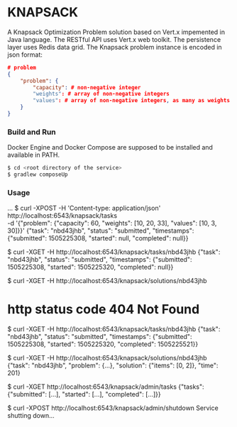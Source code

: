 # KNAPSACK #

A Knapsack Optimization Problem solution based on Vert.x impemented in Java language. 
The RESTful API uses Vert.x web toolkit.
The persistence layer uses Redis data grid.
The Knapsack problem instance is encoded in json format:
```json
# problem
{
    "problem": {
        "capacity": # non-negative integer
        "weights": # array of non-negative integers
        "values": # array of non-negative integers, as many as weights
    }
}
```

### Build and Run ###
Docker Engine and Docker Compose are supposed to be installed and available in PATH.

```bash
$ cd <root directory of the service>
$ gradlew composeUp
```

### Usage ###

...
$ curl -XPOST -H 'Content-type: application/json' http://localhost:6543/knapsack/tasks \
   -d '{"problem": {"capacity": 60, "weights": [10, 20, 33], "values": [10, 3, 30]}}'
{"task": "nbd43jhb", "status": "submitted", "timestamps": {"submitted": 1505225308, "started": null, "completed": null}}


$ curl -XGET -H http://localhost:6543/knapsack/tasks/nbd43jhb
{"task": "nbd43jhb", "status": "submitted", "timestamps": {"submitted": 1505225308, "started": 1505225320, "completed": null}}


$ curl -XGET -H http://localhost:6543/knapsack/solutions/nbd43jhb
# http status code 404 Not Found


$ curl -XGET -H http://localhost:6543/knapsack/tasks/nbd43jhb
{"task": "nbd43jhb", "status": "submitted", "timestamps": {"submitted": 1505225308, "started": 1505225320, "completed": 1505225521}}


$ curl -XGET -H http://localhost:6543/knapsack/solutions/nbd43jhb
{"task": "nbd43jhb", "problem": {...}, "solution": {"items": [0, 2]}, "time": 201}


$ curl -XGET http://localhost:6543/knapsack/admin/tasks
{"tasks": {"submitted": [...], "started": [...], "completed": [...]}}


$ curl -XPOST http://localhost:6543/knapsack/admin/shutdown
Service shutting down...

